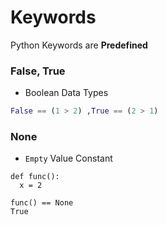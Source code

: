 # Keywords

Python Keywords are **Predefined**

### False, True

- Boolean Data Types

```python
False == (1 > 2) ,True == (2 > 1)
```

### None 

- `Empty` Value Constant

```
def func():
  x = 2

func() == None 
True
```
